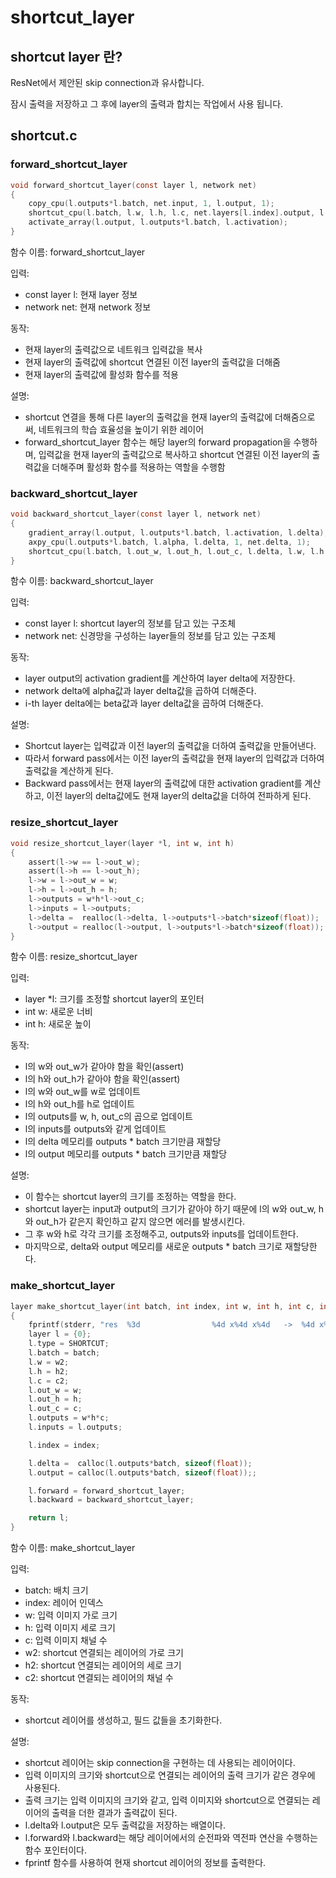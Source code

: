 # shortcut\_layer

## shortcut layer 란?

ResNet에서 제안된 skip connection과 유사합니다.

잠시 출력을 저장하고 그 후에 layer의 출력과 합치는 작업에서 사용 됩니다.

## shortcut.c

### forward\_shortcut\_layer

```c
void forward_shortcut_layer(const layer l, network net)
{
    copy_cpu(l.outputs*l.batch, net.input, 1, l.output, 1);                                                                  // network input -> layer output
    shortcut_cpu(l.batch, l.w, l.h, l.c, net.layers[l.index].output, l.out_w, l.out_h, l.out_c, l.alpha, l.beta, l.output);  // layer output += i-th layer output
    activate_array(l.output, l.outputs*l.batch, l.activation);
}
```

함수 이름: forward\_shortcut\_layer

입력:

* const layer l: 현재 layer 정보
* network net: 현재 network 정보

동작:

* 현재 layer의 출력값으로 네트워크 입력값을 복사
* 현재 layer의 출력값에 shortcut 연결된 이전 layer의 출력값을 더해줌
* 현재 layer의 출력값에 활성화 함수를 적용

설명:

* shortcut 연결을 통해 다른 layer의 출력값을 현재 layer의 출력값에 더해줌으로써, 네트워크의 학습 효율성을 높이기 위한 레이어
* forward\_shortcut\_layer 함수는 해당 layer의 forward propagation을 수행하며, 입력값을 현재 layer의 출력값으로 복사하고 shortcut 연결된 이전 layer의 출력값을 더해주며 활성화 함수를 적용하는 역할을 수행함



### backward\_shortcut\_layer

```c
void backward_shortcut_layer(const layer l, network net)
{
    gradient_array(l.output, l.outputs*l.batch, l.activation, l.delta);                                                       // layer delta -> activation grad
    axpy_cpu(l.outputs*l.batch, l.alpha, l.delta, 1, net.delta, 1);                                                           // network delta += alpha * layer delta
    shortcut_cpu(l.batch, l.out_w, l.out_h, l.out_c, l.delta, l.w, l.h, l.c, 1, l.beta, net.layers[l.index].delta);           // i-th layer delta += layer delta
}
```

함수 이름: backward\_shortcut\_layer

입력:

* const layer l: shortcut layer의 정보를 담고 있는 구조체
* network net: 신경망을 구성하는 layer들의 정보를 담고 있는 구조체

동작:

* layer output의 activation gradient를 계산하여 layer delta에 저장한다.
* network delta에 alpha값과 layer delta값을 곱하여 더해준다.
* i-th layer delta에는 beta값과 layer delta값을 곱하여 더해준다.

설명:&#x20;

* Shortcut layer는 입력값과 이전 layer의 출력값을 더하여 출력값을 만들어낸다.&#x20;
* 따라서 forward pass에서는 이전 layer의 출력값을 현재 layer의 입력값과 더하여 출력값을 계산하게 된다.&#x20;
* Backward pass에서는 현재 layer의 출력값에 대한 activation gradient를 계산하고, 이전 layer의 delta값에도 현재 layer의 delta값을 더하여 전파하게 된다.



### resize\_shortcut\_layer

```c
void resize_shortcut_layer(layer *l, int w, int h)
{
    assert(l->w == l->out_w);
    assert(l->h == l->out_h);
    l->w = l->out_w = w;
    l->h = l->out_h = h;
    l->outputs = w*h*l->out_c;
    l->inputs = l->outputs;
    l->delta =  realloc(l->delta, l->outputs*l->batch*sizeof(float));
    l->output = realloc(l->output, l->outputs*l->batch*sizeof(float));
}
```

함수 이름: resize\_shortcut\_layer

입력:

* layer \*l: 크기를 조정할 shortcut layer의 포인터
* int w: 새로운 너비
* int h: 새로운 높이

동작:

* l의 w와 out\_w가 같아야 함을 확인(assert)
* l의 h와 out\_h가 같아야 함을 확인(assert)
* l의 w와 out\_w를 w로 업데이트
* l의 h와 out\_h를 h로 업데이트
* l의 outputs를 w, h, out\_c의 곱으로 업데이트
* l의 inputs를 outputs와 같게 업데이트
* l의 delta 메모리를 outputs \* batch 크기만큼 재할당
* l의 output 메모리를 outputs \* batch 크기만큼 재할당

설명:&#x20;

* 이 함수는 shortcut layer의 크기를 조정하는 역할을 한다.&#x20;
* shortcut layer는 input과 output의 크기가 같아야 하기 때문에 l의 w와 out\_w, h와 out\_h가 같은지 확인하고 같지 않으면 에러를 발생시킨다.&#x20;
* 그 후 w와 h로 각각 크기를 조정해주고, outputs와 inputs를 업데이트한다.&#x20;
* 마지막으로, delta와 output 메모리를 새로운 outputs \* batch 크기로 재할당한다.



### make\_shortcut\_layer

```c
layer make_shortcut_layer(int batch, int index, int w, int h, int c, int w2, int h2, int c2)
{
    fprintf(stderr, "res  %3d                %4d x%4d x%4d   ->  %4d x%4d x%4d\n",index, w2,h2,c2, w,h,c);
    layer l = {0};
    l.type = SHORTCUT;
    l.batch = batch;
    l.w = w2;
    l.h = h2;
    l.c = c2;
    l.out_w = w;
    l.out_h = h;
    l.out_c = c;
    l.outputs = w*h*c;
    l.inputs = l.outputs;

    l.index = index;

    l.delta =  calloc(l.outputs*batch, sizeof(float));
    l.output = calloc(l.outputs*batch, sizeof(float));;

    l.forward = forward_shortcut_layer;
    l.backward = backward_shortcut_layer;

    return l;
}
```

함수 이름: make\_shortcut\_layer

입력:

* batch: 배치 크기
* index: 레이어 인덱스
* w: 입력 이미지 가로 크기
* h: 입력 이미지 세로 크기
* c: 입력 이미지 채널 수
* w2: shortcut 연결되는 레이어의 가로 크기
* h2: shortcut 연결되는 레이어의 세로 크기
* c2: shortcut 연결되는 레이어의 채널 수

동작:

* shortcut 레이어를 생성하고, 필드 값들을 초기화한다.

설명:

* shortcut 레이어는 skip connection을 구현하는 데 사용되는 레이어이다.
* 입력 이미지의 크기와 shortcut으로 연결되는 레이어의 출력 크기가 같은 경우에 사용된다.
* 출력 크기는 입력 이미지의 크기와 같고, 입력 이미지와 shortcut으로 연결되는 레이어의 출력을 더한 결과가 출력값이 된다.
* l.delta와 l.output은 모두 출력값을 저장하는 배열이다.
* l.forward와 l.backward는 해당 레이어에서의 순전파와 역전파 연산을 수행하는 함수 포인터이다.
* fprintf 함수를 사용하여 현재 shortcut 레이어의 정보를 출력한다.

